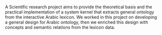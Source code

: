 A Scientific research project aims to provide the theoretical basis and the practical implementation of a system kernel that extracts general ontology from the interactive Arabic lexicon. We worked in this project on developing a general design for Arabic ontology, then we enriched this design with concepts and semantic relations from the lexicon data.
